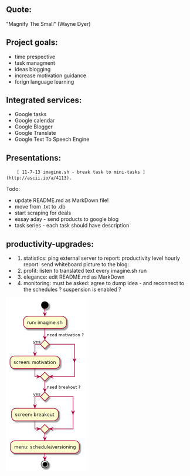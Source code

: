 Quote: 
----------
"Magnify The Small" (Wayne Dyer)

Project goals:
-------------
* time prespective
* task managment
* ideas blogging
* increase motivation guidance
* forign language learning

Integrated services:
--------------------
- Google tasks
- Google calendar
- Google Blogger
- Google Translate
- Google Text To Speech Engine

Presentations:
---------------
        [ 11-7-13 imagine.sh - break task to mini-tasks ](http://ascii.io/a/4113).

Todo:
- update README.md as MarkDown file! 
- move from .txt to .db
- start scraping for deals
- essay aday - send products to google blog
- task series - each task should have description 


productivity-upgrades:
----------------------
* 1. statistics:
		ping external server to report: productivity level
		hourly report:
			send whiteboard picture to the blog: 
* 2. profit:
		listen to translated text every imagine.sh run
* 3. elegance: 
		edit README.md as MarkDown
* 4. monitoring:
		must be asked:
			agree to dump idea - and reconnect to the schedules ?
			suspension is enabled ?

		


        
![Settings](https://github.com/brownman/magnify_the_small/raw/develop/uml.png)

<script type="text/javascript" src="http://ascii.io/a/4113.js" id="asciicast-4113" async></script>
